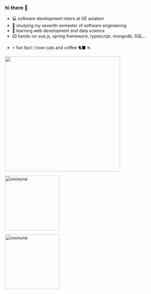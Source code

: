 ### hi there 🤠

- 💻 software development intern at GE aviation
- 🔭 studying my seventh semester of software engineering
- 🌱 learning web development and data science
- ⌨️ hands-on vue.js, spring framework, typescript, mongodb, SQL...
<!-- - 👯 I’m looking to collaborate on ... -->
<!-- - 🤔 I’m looking for help with ... -->
<!-- - 💬 Ask me about ... -->
<!-- - 📫 how to reach me: -->
<!--  - ✉️ oswaldo.adrian@live.com.mx -->
<!--  - 📷 os_osuna on instagram -->
<!-- - 😄 Pronouns: ... -->
- ⚡ fun fact: I love cats and coffee 🐈‍⬛ ☕️

<img width="380" src="https://github.com/ososuna/ososuna/blob/master/anime-dev.gif"/>

<p><img height="180em" src="https://github-readme-stats.vercel.app/api?username=ososuna&hide_border=true&count_private=true&show_icons=true&theme=radical" alt="ososuna"/>
<p><img height="180em" src="https://github-readme-stats.vercel.app/api/top-langs?username=ososuna&layout=compact&theme=radical&hide=Jupyter%20Notebook,html,css,scss,less,handlebars&langs_count=6" alt="ososuna"/>
  
